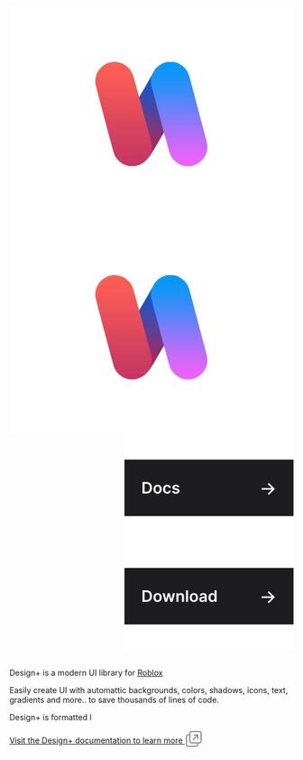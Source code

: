<img align="left" src="./gh-assets/IMG_0111.png#gh-dark-mode-only" alt="Fusion"><img align="left" src="./gh-assets/IMG_0111.png#gh-light-mode-only" alt="Fusion"><a href="https://unexex.github.io/design-plus/"><img align="right" src="./gh-assets/link-docs.svg" alt="Docs"></a><a href="https://github.com/unexex/design-plus/releases"><img align="right" src="./gh-assets/link-download.svg" alt="Download"></a><img src="./gh-assets/clearfloat.svg">

Design+ is a modern UI library for [Roblox](https://developer.roblox.com/)

Easily create UI with automattic backgrounds, colors, shadows, icons, text, gradients and more.. to save thousands of lines of code.

Design+ is formatted l

<a href="https://unexex.github.io/design-plus/">
Visit the Design+ documentation to learn more <img valign="middle" src="./gh-assets/icon-link-extern.svg" alt="(external link)" title="(external link)">
</a>


